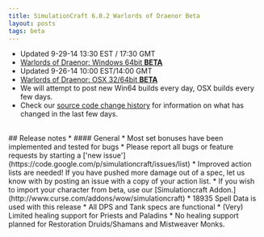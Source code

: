 ```yaml
---
title: SimulationCraft 6.0.2 Warlords of Draenor Beta
layout: posts
tags: beta
---
```

* Updated 9-29-14 13:30 EST / 17:30 GMT
* [Warlords of Draenor: Windows 64bit **BETA** ](http://downloads.simulationcraft.org/simc-602-alpha-win64-09-29-30e7a1f.zip)
* Updated 9-26-14 10:00 EST/14:00 GMT
* [Warlords of Draenor: OSX 32/64bit **BETA** ](http://downloads.simulationcraft.org/simc-602-1-alpha-osx-x86-09-26-1407184.dmg)
* We will attempt to post new Win64 builds every day, OSX builds every few days.
* Check our [source code change history](https://code.google.com/p/simulationcraft/source/list?name=wod) for information on what has changed in the last few days.
<br>
## Release notes
* #### General
    * Most set bonuses have been implemented and tested for bugs
    * Please report all bugs or feature requests by starting a ['new issue'](https://code.google.com/p/simulationcraft/issues/list)
    * Improved action lists are needed! If you have pushed more damage out of a spec, let us know with by posting an issue with a copy of your action list. 
    * If you wish to import your character from beta, use our [Simulationcraft Addon.](http://www.curse.com/addons/wow/simulationcraft)
    * 18935 Spell Data is used with this release
	* All DPS and Tank specs are functional
	* (Very) Limited healing support for Priests and Paladins
	* No healing support planned for Restoration Druids/Shamans and Mistweaver Monks.